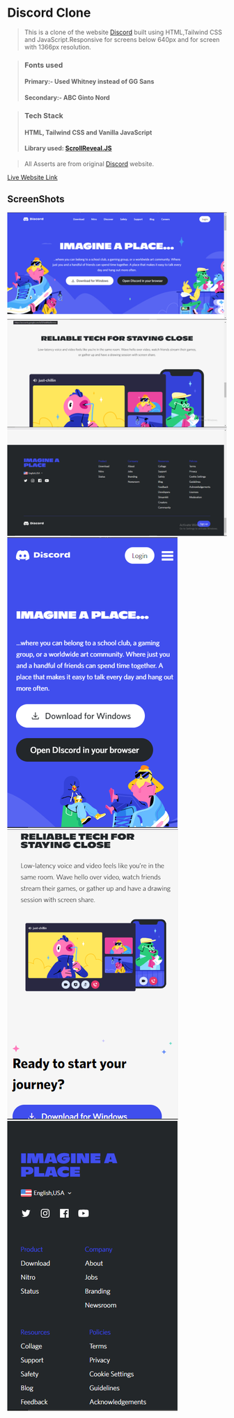 # Discord Clone

> This is a clone of the website [Discord](https://discord.com/) built using HTML,Tailwind CSS and JavaScript.Responsive for screens below 640px and for screen with 1366px resolution.

> ### Fonts used
>#### Primary:- Used Whitney instead of GG Sans
>#### Secondary:- ABC Ginto Nord

> ### Tech Stack
>#### HTML, Tailwind CSS and Vanilla JavaScript
>#### Library used:  [ScrollReveal.JS](https://scrollrevealjs.org/)

> All Asserts are from original [Discord](https://discord.com/) website.

[Live Website Link](https://disc-clone.netlify.app/)

## ScreenShots

![Screenshot](./assets/screenshots/Capture.PNG)
![Screenshot](./assets/screenshots/2.PNG)
![Screenshot](./assets/screenshots/footer.PNG)
![Screenshot](./assets/screenshots/heroSmall.PNG)
![Screenshot](./assets/screenshots/2Small.PNG)
![Screenshot](./assets/screenshots/footerSmall.PNG)